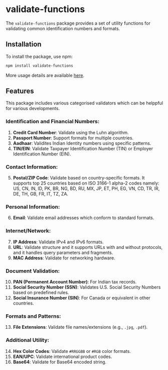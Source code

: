 # validate-functions

The `validate-functions` package provides a set of utility functions for validating common identification numbers and formats.

## Installation

To install the package, use npm:

```bash
npm install validate-functions
```

More usage details are available [here](./USAGE_DETAILS.md).

## Features
This package includes various categorised validators which can be helppful for various developments.

### Identification and Financial Numbers:
1. **Credit Card Number**: Validate using the Luhn algorithm.
2. **Passport Number**: Support formats for multiple countries. 
3. **Aadhaar**: Validites Indian Identity numbers using specific patterns.
4. **TIN/EIN**: Validate Taxpayer Identification Number (TIN) or Employer Identification Number (EIN).

### Contact Information:
5. **Postal/ZIP Code**: Validate based on country-specific formats. It supports top 25 countries based on ISO 3166-1 alpha-2 codes namely: US, CN, IN, ID, PK, BR, NG, BD, RU, MX, JP, ET, PH, EG, VN, CD, TR, IR, DE, TH, GB, FR, IT, TZ, ZA.

### Personal Information:
6. **Email**: Validate email addresses which conform to standard formats.

### Internet/Network:
7. **IP Address**: Validate IPv4 and IPv6 formats.
8. **URL**: Validate structure and it supports URLs with and without protocols, and it handles query parameters and fragments.
9. **MAC Address**: Validate for networking hardware.

### Document Validation:
10. **PAN (Permanent Account Number)**: For Indian tax records.
11. **Social Security Number (SSN)**: Validates U.S. Social Security Numbers based on predefined rules.
12. **Social Insurance Number (SIN)**: For Canada or equivalent in other countries.

### Formats and Patterns:
13. **File Extensions**: Validate file names/extensions (e.g., `.jpg`, `.pdf`).

### Additional Utility:
14. **Hex Color Codes**: Validate `#RRGGBB` or `#RGB` color formats.
15. **EAN/UPC**: Validate international product codes.
16. **Base64**: Validate for Base64 encoded string.
